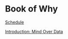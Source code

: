 # Book of Why

[Schedule](https://femiguez.github.io/book_of_why/schedule.html)

[Introduction: Mind Over Data](https://femiguez.github.io/book_of_why/introduction/Mind_Over_Data.html)
